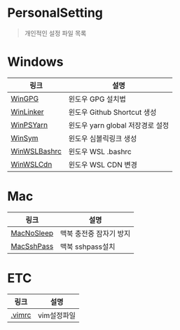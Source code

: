 # PersonalSetting
> 개인적인 설정 파일 목록

Windows
===

| 링크 | 설명 |
| --- | --- |
| [WinGPG](https://help.github.com/en/articles/telling-git-about-your-signing-key) | 윈도우 GPG 설치법 |
| [WinLinker](https://anoldstory.github.io/Setting/WinLinker) | 윈도우 Github Shortcut 생성 |
| [WinPSYarn](https://anoldstory.github.io/Setting/WinPSYarn) | 윈도우 yarn global 저장경로 설정 | [WinSandBox](https://anoldstory.github.io/Setting/WinSandBox.wsb) | 윈도우 샌드박스 인터넷 익스플로러 자동실행 |
| [WinSym](https://anoldstory.github.io/Setting/WinSym) | 윈도우 심볼릭링크 생성 |
| [WinWSLBashrc](https://anoldstory.github.io/Setting/WinWSLBashrc) | 윈도우 WSL .bashrc |
| [WinWSLCdn](https://anoldstory.github.io/Setting/WinWSLCdn) | 윈도우 WSL CDN 변경 |

Mac
===
| 링크 | 설명 |
| --- | --- |
| [MacNoSleep](https://anoldstory.github.io/Setting/MacNoSleep) | 맥북 충전중 잠자기 방지 |
| [MacSshPass](https://anoldstory.github.io/Setting/MacSshPass) | 맥북 sshpass설치  |


ETC
===
| 링크 | 설명 |
| --- | --- |
| [.vimrc](https://raw.githubusercontent.com/AnOldStory/Setting/master/.vimrc) | vim설정파일 |


<!--
| []() | test |
| [이름](파일링크주소) | 설명 |
-->
